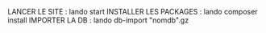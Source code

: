 LANCER LE SITE :  lando start 
INSTALLER LES PACKAGES : lando composer install
IMPORTER LA DB : lando db-import "nomdb".gz
